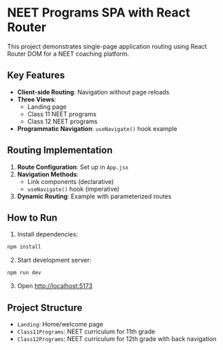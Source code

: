 # NEET Programs SPA with React Router

This project demonstrates single-page application routing using React Router DOM for a NEET coaching platform.

## Key Features

- **Client-side Routing**: Navigation without page reloads
- **Three Views**:
  - Landing page
  - Class 11 NEET programs
  - Class 12 NEET programs
- **Programmatic Navigation**: `useNavigate()` hook example

## Routing Implementation

1. **Route Configuration**: Set up in `App.jsx`
2. **Navigation Methods**:
   - Link components (declarative)
   - `useNavigate()` hook (imperative)
3. **Dynamic Routing**: Example with parameterized routes

## How to Run

1. Install dependencies:
```bash
npm install
```

2. Start development server:
```bash
npm run dev
```

3. Open [http://localhost:5173](http://localhost:5173)

## Project Structure

- `Landing`: Home/welcome page
- `Class11Programs`: NEET curriculum for 11th grade
- `Class12Programs`: NEET curriculum for 12th grade with back navigation

